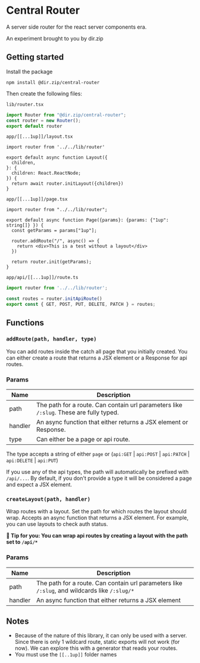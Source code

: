 # Central Router 

A server side router for the react server components era.

An experiment brought to you by dir.zip 

## Getting started
Install the package

```shell
npm install @dir.zip/central-router
```

Then create the following files:

`lib/router.tsx`
```ts
import Router from "@dir.zip/central-router";
const router = new Router();
export default router
```

`app/[[...1up]]/layout.tsx`
```tsx
import router from '../../lib/router'

export default async function Layout({
  children,
}: {
  children: React.ReactNode;
}) {
  return await router.initLayout({children})
}
```

`app/[[...1up]]/page.tsx`

```tsx
import router from "../../lib/router";

export default async function Page({params}: {params: {"1up": string[]} }) {
  const getParams = params["1up"];

  router.addRoute("/", async() => {
    return <div>This is a test without a layout</div>
  })
  
  return router.init(getParams);
}
```

`app/api/[[...1up]]/route.ts`

```ts
import router from '../../lib/router';

const routes = router.initApiRoute()
export const { GET, POST, PUT, DELETE, PATCH } = routes;
```

## Functions

### `addRoute(path, handler, type)`

You can add routes inside the catch all page that you initially created. You can either create a route that returns a JSX element or a Response for api routes.

### Params

| Name | Description |
| --- | --- |
| path | The path for a route. Can contain url parameters like `/:slug`. These are fully typed.|
| handler | An async function that either returns a JSX element or Response. |
| type | Can either be a page or api route. |

The type accepts a string of either `page` or (`api:GET` | `api:POST` | `api:PATCH` | `api:DELETE` | `api:PUT`)

If you use any of the api types, the path will automatically be prefixed with `/api/...`. By default, if you don't provide a type it will be considered a page and expect a JSX element.

### `createLayout(path, handler)`

Wrap routes with a layout. Set the path for which routes the layout should wrap. Accepts an async function that returns a JSX element. For example, you can use layouts to check auth status.

__🥸 Tip for you: You can wrap api routes by creating a layout with the path set to `/api/*`__

### Params
| Name | Description |
| --- | --- |
| path | The path for a route. Can contain url parameters like `/:slug`, and wildcards like `/:slug/*`|
| handler | An async function that either returns a JSX element |



## Notes

- Because of the nature of this library, it can only be used with a server. Since there is only 1 wildcard route, static exports will not work (for now). We can explore this with a generator that reads your routes.
- You must use the `[[..1up]]` folder names
